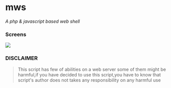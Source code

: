 # mws


<i>A php & javascript based web shell</i>


<h3>Screens</h3>

<img src="https://i.hizliresim.com/8977ell.png" />


<h3>DISCLAIMER</h3>

> This script has few of abilities on a web server some of them might be harmful,if you have decided to use this script,you have to know that script's author does not takes any responsibility on any harmful use
